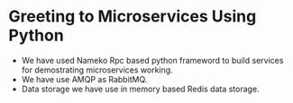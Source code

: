 # Greeting to Microservices Using Python

- We have used Nameko Rpc based python frameword to build services for demostrating microservices working.
- We have use AMQP as RabbitMQ.
- Data storage we have use in memory based Redis data storage.